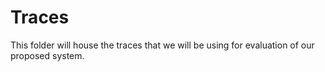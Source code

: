 # Traces

This folder will house the traces that we will be using for evaluation
of our proposed system.
